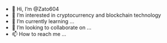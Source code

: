 - 👋 Hi, I’m @Zato604
- 👀 I’m interested in cryptocurrency and blockchain technology
- 🌱 I’m currently learning ...
- 💞️ I’m looking to collaborate on ...
- 📫 How to reach me ...

<!---
Zato604/Zato604 is a ✨ special ✨ repository because its `README.md` (this file) appears on your GitHub profile.
You can click the Preview link to take a look at your changes.
--->
